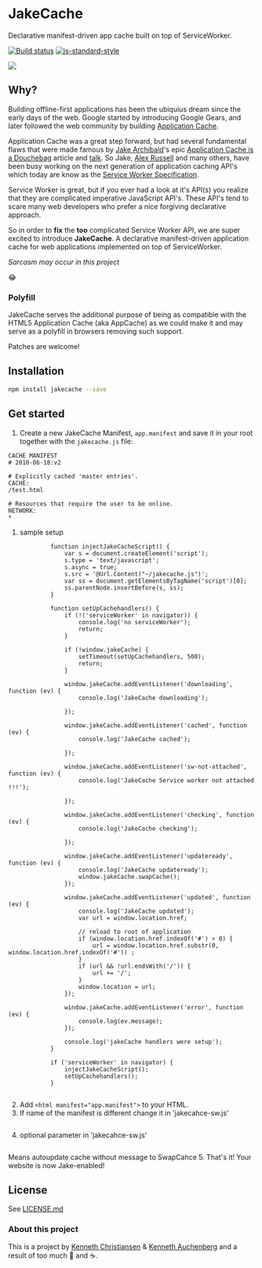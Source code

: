 # JakeCache

Declarative manifest-driven app cache built on top of ServiceWorker.

[![Build status](https://travis-ci.org/kenchris/jakecache.svg?branch=master)](https://travis-ci.org/kenchris/jakecache)
[![js-standard-style](https://img.shields.io/badge/code%20style-standard-brightgreen.svg?style=flat)](https://github.com/feross/standard)

![](https://raw.githubusercontent.com/kenchris/jakecache/master/.jakecache.gif)

## Why?

Building offline-first applications has been the ubiquius dream since the early days of the web. Google started by introducing Google Gears, and later followed the web community by building [Application Cache](https://www.w3.org/TR/2011/WD-html5-20110525/offline.html).

Application Cache was a great step forward, but had several fundamental flaws that were made famous by [Jake Archibald](https://twitter.com/jaffathecake)'s epic [Application Cache is a Douchebag](http://alistapart.com/article/application-cache-is-a-douchebag) article and [talk](https://www.youtube.com/watch?v=cR-TP6jOSQM). So Jake, [Alex Russell](https://twitter.com/slightlylate) and many others, have been busy working on the next generation of application caching API's which today are know as the [Service Worker Specification](https://github.com/slightlyoff/ServiceWorker).

Service Worker is great, but if you ever had a look at it's API(s) you realize that they are complicated imperative JavaScript API's. These API's tend to scare many web developers who prefer a nice forgiving declarative approach.

So in order to **fix** the **too** complicated Service Worker API, we are super excited to introduce **JakeCache**. A declarative manifest-driven application cache for web applications implemented on top of ServiceWorker.

*Sarcasm may occur in this project*

😂

### Polyfill

JakeCache serves the additional purpose of being as compatible with the HTML5 Application Cache (aka AppCache) as we could make it and may serve as a polyfill in browsers removing such support.

Patches are welcome!

## Installation

```bash
npm install jakecache --save
```

## Get started

1. Create a new JakeCache Manifest, `app.manifest` and save it in your root together with the `jakecache.js` file:
```
CACHE MANIFEST
# 2010-06-18:v2

# Explicitly cached 'master entries'.
CACHE:
/test.html

# Resources that require the user to be online.
NETWORK:
*
```

1. sample setup 
``` 
            function injectJakeCacheScript() {
                var s = document.createElement('script');
                s.type = 'text/javascript';
                s.async = true;
                s.src = '@Url.Content("~/jakecache.js")';
                var ss = document.getElementsByTagName('script')[0];
                ss.parentNode.insertBefore(s, ss);
            }
            
            function setUpCachehandlers() {
                if (!('serviceWorker' in navigator)) {
                    console.log('no serviceWorker');
                    return;
                }

                if (!window.jakeCache) {
                    setTimeout(setUpCachehandlers, 500);
                    return;
                }

                window.jakeCache.addEventListener('downloading', function (ev) {
                    console.log('JakeCache downloading');

                });

                window.jakeCache.addEventListener('cached', function (ev) {
                    console.log('JakeCache cached');

                });

                window.jakeCache.addEventListener('sw-not-attached', function (ev) {
                    console.log('JakeCache Service worker not attached !!!');

                });

                window.jakeCache.addEventListener('checking', function (ev) {
                    console.log('JakeCache checking');

                });

                window.jakeCache.addEventListener('updateready', function (ev) {
                    console.log('JakeCache updateready');
                    window.jakeCache.swapCache();
                });

                window.jakeCache.addEventListener('updated', function (ev) {
                    console.log('JakeCache updated');
                    var url = window.location.href;

                    // reload to root of application
                    if (window.location.href.indexOf('#') > 0) {
                        url = window.location.href.substr(0, window.location.href.indexOf('#')) ;
                    }
                    if (url && !url.endsWith('/')) {
                        url += '/';
                    }
                    window.location = url;
                });

                window.jakeCache.addEventListener('error', function (ev) {
                    console.log(ev.message);
                });

                console.log('jakeCache handlers were setup');
            }

            if ('serviceWorker' in navigator) {
                injectJakeCacheScript();
                setUpCachehandlers();
            }        
            
```
2. Add ```<html manifest="app.manifest">``` to your HTML.
3. If name of the manifest is different change it in 'jakecahce-sw.js'  
```const manifestName = 'app.manifest';
```
4. optional parameter in 'jakecahce-sw.js' 
``` const isAutoUpdate = false;
```
Means  autoupdate cache without message to SwapCahce
5. That's it! Your website is now Jake-enabled!

## License

See [LICENSE.md](https://github.com/kenchris/jakecache/blob/master/LICENSE.md)

### About this project
This is a project by [Kenneth Christiansen](https://twitter.com/kennethrohde) & [Kenneth Auchenberg](https://twitter.com/auchenberg) and a result of too much 🍺 and ☕.
